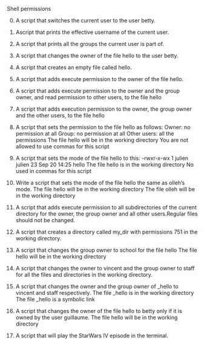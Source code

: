 Shell permissions

0. A script that switches the current user to the user betty.

1. Ascript that prints the effective username of the current user.

2. A script that prints all the groups the current user is part of.

3. A script that changes the owner of the file hello to the user betty.

4. A script that creates an empty file called hello.

5. A script that adds execute permission to the owner of the file hello.

6. A script that adds execute permission to the owner and the group owner, and read permission to other users, to the file hello

7. A script that adds execution permission to the owner, the group owner and the other users, to the file hello

8. A script that sets the permission to the file hello as follows:
Owner: no permission at all
Group: no permission at all
Other users: all the permissions
The file hello will be in the working directory You are not allowed to use commas for this script


9. A script that sets the mode of the file hello to this:
-rwxr-x-wx 1 julien julien 23 Sep 20 14:25 hello
The file hello is in the working directory
No used in commas for this script


10. Write a script that sets the mode of the file hello the same as olleh’s mode.
The file hello will be in the working directory
The file olleh will be in the working directory


11. A script that adds execute permission to all subdirectories of the current directory for the owner, the group owner and all other users.Regular files should not be changed.


12. A script that creates a directory called my_dir with permissions 751 in the working directory.


13. A script that changes the group owner to school for the file hello
The file hello will be in the working directory


100. A script that changes the owner to vincent and the group owner to staff for all the files and directories in the working directory.


102. A script that changes the owner and the group owner of _hello to vincent and staff respectively.
The file _hello is in the working directory
The file _hello is a symbolic link


102. A script that changes the owner of the file hello to betty only if it is owned by the user guillaume.
The file hello will be in the working directory


103. A script that will play the StarWars IV episode in the terminal.



